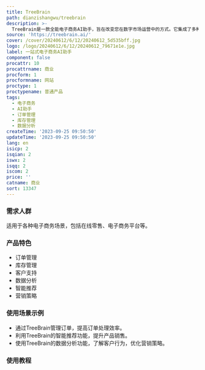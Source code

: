 ```yaml
---
title: TreeBrain
path: dianzishangwu/treebrain
description: >-
  TreeBrain是一款全能电子商务AI助手，旨在改变您在数字市场运营中的方式。它集成了多种功能，包括订单管理、库存管理、客户支持、数据分析等，帮助您简化业务流程，提高效率。TreeBrain还提供智能推荐、营销策略等功能，帮助您实现更好的销售业绩。定价灵活，适用于各种规模的电子商务企业。
source: 'https://treebrain.ai/'
cover: /cover/20240612/6/12/20240612_5d535bff.jpg
logo: /logo/20240612/6/12/20240612_79671e1e.jpg
label: 一站式电子商务AI助手
component: false
procattr: 10
procattrname: 商业
procform: 1
procformname: 网站
proctype: 1
proctypename: 普通产品
tags:
  - 电子商务
  - AI助手
  - 订单管理
  - 库存管理
  - 数据分析
createTime: '2023-09-25 09:50:50'
updateTime: '2023-09-25 09:50:50'
lang: en
isicp: 2
isqian: 2
iswx: 2
isqq: 2
iscom: 2
price: ''
catname: 商业
sort: 13347
---
```




### 需求人群
适用于各种电子商务场景，包括在线零售、电子商务平台等。

### 产品特色
- 订单管理
- 库存管理
- 客户支持
- 数据分析
- 智能推荐
- 营销策略

### 使用场景示例
- 通过TreeBrain管理订单，提高订单处理效率。
- 利用TreeBrain的智能推荐功能，提升产品销售。
- 使用TreeBrain的数据分析功能，了解客户行为，优化营销策略。

### 使用教程


  
